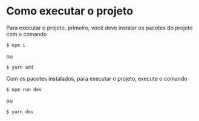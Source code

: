 # Como executar o projeto

Para executar o projeto, primeiro, você deve instalar os pacotes do projeto com o comando

```
$ npm i
```

ou

```
$ yarn add
```

Com os pacotes instalados, para executar o projeto, execute o comando

```
$ npm run dev
```

ou

```
$ yarn dev
```